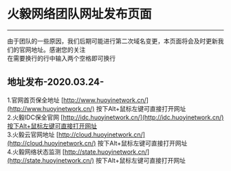 # 火毅网络团队网址发布页面
***************************************

由于团队的一些原因，我们后期可能进行第二次域名变更，本页面将会及时更新我们的官网地址。感谢您的关注  
在需要换行的行中输入两个空格即可换行
## 地址发布-2020.03.24-
1.官网首页保全地址
  [http://www.huoyinetwork.cn/](http://www.huoyinetwork.cn/) 按下Alt+鼠标左键可直接打开网址  
2.火毅IDC保全官网
  [http://idc.huoyinetwork.cn/](http://idc.huoyinetwork.cn/)按下Alt+鼠标左键可直接打开网址  
3.火毅云官网地址
  [http://cloud.huoyinetwork.cn/](http://cloud.huoyinetwork.cn/) 按下Alt+鼠标左键可直接打开网址  
4.火毅网络状态监测
  [http://state.huoyinetwork.cn/](http://state.huoyinetwork.cn/) 按下Alt+鼠标左键可直接打开网址  
